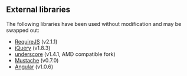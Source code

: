 ## External libraries

The following libraries have been used without modification and may be swapped out:

* [RequireJS](http://requirejs.org/) (v2.1.1)
* [jQuery](http://jquery.com/) (v1.8.3)
* [underscore](https://github.com/amdjs/underscore/) (v1.4.1, AMD compatible fork)
* [Mustache](https://github.com/janl/mustache.js) (v0.7.0)
* [Angular](http://angularjs.org) (v1.0.6)

